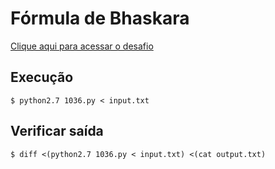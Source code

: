 # Fórmula de Bhaskara
[Clique aqui para acessar o desafio](https://www.urionlinejudge.com.br/judge/pt/problems/view/1036)

## Execução
```
$ python2.7 1036.py < input.txt
```

## Verificar saída
```
$ diff <(python2.7 1036.py < input.txt) <(cat output.txt)
```